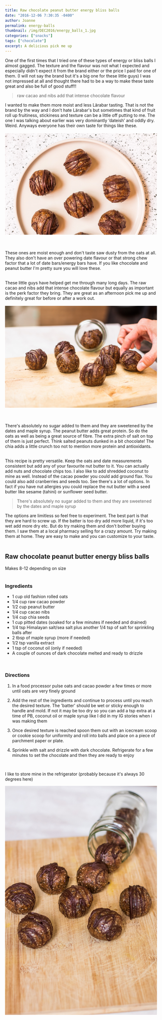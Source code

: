 ```yaml
---
title: Raw chocolate peanut butter energy bliss balls
date: "2016-12-06 7:30:35 -0400"
author: Joanne
permalink: energy-balls
thumbnail: /img/DEC2016/energy_balls_1.jpg
categories: ["snacks"]
tags: ["chocolate"]
excerpt: A delicious pick me up
---
```


One of the first times that I tried one of these types of energy or bliss balls I almost gagged.  The texture and the flavour was not what I expected and especially didn't expect it from the brand either or the price I paid for one of them. (I will not say the brand but it's a big one for these little guys) I was not impressed at all and thought there had to be a way to make these taste great and also be full of good stuff!!
<br>

> raw cacao and nibs add that intense chocolate flavour

I wanted to make them more moist and less Lärabar tasting.   That is not the brand by the way and I don't hate Lärabar's but sometimes that kind of fruit roll up fruitiness, stickiness and texture can be a little off putting to me.  The one I was talking about earlier was very dominantly &lsquo;dateish&rsquo; and oddly dry.  Weird. Anyways everyone has their own taste for things like these.
<br>
<br>
![Energy Balls](/img/DEC2016/energy_balls_2.jpg)  
<br>
<br>

These ones are moist enough and don't taste saw dusty from the oats at all.  They also don't have an over powering date flavour or that strong chew factor that a lot of date bars/energy bars have.  If you like chocolate and peanut butter I'm pretty sure you will love these.  
<br>

These little guys have helped get me through many long days.  The raw cacao and nibs add that intense chocolate flavour but equally as important is the perk factor they bring. They are great as an afternoon pick me up and definitely great for before or after a work out.
<br>
<br>
![Energy Balls](/img/DEC2016/energy_balls_3.jpg)  
<br>
<br>

There's absolutely no sugar added to them and they are sweetened by the dates and maple syrup.  The peanut butter adds great protein.  So do the oats as well as being a great source of fibre. The extra pinch of salt on top of them is just perfect. Think salted peanuts dunked in a bit chocolate! The chia adds a little crunch too not to mention more protein and antioxidants.
<br><br>

This recipe is pretty versatile. Keep the oats and date measurements consistent but add any of your favourite nut butter to it.  You can actually add nuts and chocolate chips too. I also like to add shredded coconut to mine as well.  Instead of the cacao powder you could add ground flax. You could also add cranberries and seeds too.  See there's a lot of options. In fact if you have nut allergies you could replace the nut butter with a seed butter like sesame (tahini) or sunflower seed butter.  

> There's absolutely no sugar added to them and they are sweetened by the dates and maple syrup

The options are limitless so feel free to experiment.  The best part is that they are hard to screw up.  If the batter is too dry add more liquid, if it's too wet add more dry etc.  But do try making them and don't bother buying them.  I saw them at a local pharmacy selling for a crazy amount.  Try making them at home. They are easy to make and you can customize to your taste.  
<br>

## Raw chocolate peanut butter energy bliss balls
Makes 8-12 depending on size
<br><br>


### Ingredients

* 1 cup old fashion rolled oats
* 1/4 cup raw cacao powder
* 1/2 cup peanut butter
* 1/4 cup cacao nibs
* 1/4 cup chia seeds
* 1 cup pitted dates (soaked for a few minutes if needed and drained)
* 1/4 tsp Himalayan salt/sea salt plus another 1/4 tsp of salt for sprinkling balls after
* 2 tbsp of maple syrup (more if needed)
* 1/2 tsp vanilla extract
* 1 tsp of coconut oil (only if needed)
* A couple of ounces of dark chocolate melted and ready to drizzle
<br>

### Directions

1. In a food processor pulse oats and cacao powder a few times or more until oats are very finely ground

1. Add the rest of the ingredients and continue to process until you reach the desired texture.  The 'batter' should be wet or sticky enough to handle and mold. If not it may be too dry so you can add a tsp extra at a time of PB, coconut oil or maple syrup like I did in my IG stories when i was making them

1. Once desired texture is reached spoon them out with an icecream scoop or cookie scoop for uniformity and roll into balls and place on a piece of parchment paper or plate.  

1. Sprinkle with salt and drizzle with dark chocolate. Refrigerate for a few minutes to set the chocolate and then they are ready to enjoy
<br>

I like to store mine in the refrigerator (probably because it's always 30 degrees here)  

![Energy Balls](/img/DEC2016/energy_balls_4.jpg)  
